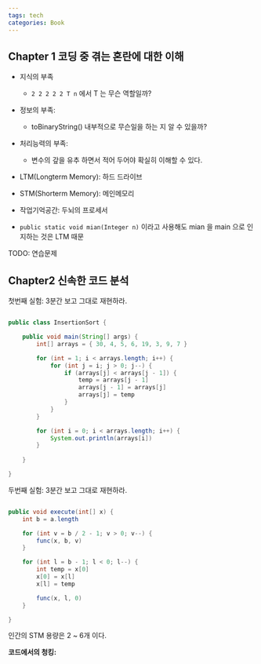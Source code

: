 ```yaml
---
tags: tech
categories: Book
---
```


## Chapter 1 코딩 중 겪는 혼란에 대한 이해

- 지식의 부족
	- `2 2 2 2 2 T n`  에서 T 는 무슨 역할일까?
- 정보의 부족:
	- toBinaryString() 내부적으로 무슨일을 하는 지 알 수 있을까?
- 처리능력의 부족: 
	- 변수의 갚을 유추 하면서 적어 두어야 확실히 이해할 수 있다.

- LTM(Longterm Memory): 하드 드라이브
- STM(Shorterm Memory): 메인메모리
- 작업기억공간: 두뇌의 프로세서
- `public static void mian(Integer n)` 이라고 사용해도 mian 을 main 으로 인지하는 것은 LTM 때문

TODO: 연습문제

## Chapter2 신속한 코드 분석

첫번째 실험: 3분간 보고 그대로 재현하라.

```java

public class InsertionSort {

	public void main(String[] args) {
		int[] arrays = { 30, 4, 5, 6, 19, 3, 9, 7 }	

		for (int = 1; i < arrays.length; i++) {
			for (int j = i; j > 0; j--) {
				if (arrays[j] < arrays[j - 1]) {
					temp = arrays[j - 1]
					arrays[j - 1] = arrays[j]
					arrays[j] = temp
				}
			}
		}

		for (int i = 0; i < arrays.length; i++) {
			System.out.println(arrays[i])
		}
	
	}

}
```

두번째 실험: 3분간 보고 그대로 재현하라.

```java

public void execute(int[] x) {
	int b = a.length

	for (int v = b / 2 - 1; v > 0; v--) {
		func(x, b, v)
	}

	for (int l = b - 1; l < 0; l--) {
		int temp = x[0]
		x[0] = x[l]
		x[l] = temp

		func(x, l, 0)
	}

}

```

인간의 STM 용량은 2 ~ 6개 이다.

**코드에서의 청킹:**

